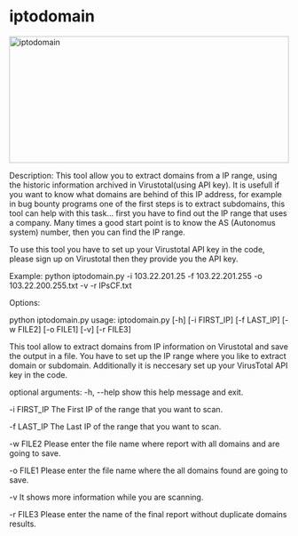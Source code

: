 # iptodomain
<img src="https://cloud.githubusercontent.com/assets/6917066/21866468/6590ab3a-d818-11e6-89f7-609e2d8f1171.jpg" alt="iptodomain" height="228" width="504">

Description:
This tool allow you to extract domains from a IP range, using the historic information archived in Virustotal(using API key). It is usefull if you want to know what domains are behind of this IP address, for example in bug bounty programs one of the first steps is to extract subdomains, this tool can help with this task... first you have to find out the IP range that uses a company. Many times a good start point is to know the AS (Autonomus system) number, then you can find the IP range.

To use this tool you have to set up your Virustotal API key in the code, please sign up on Virustotal then they provide you the API key.

Example:
python iptodomain.py -i 103.22.201.25  -f 103.22.201.255  -o 103.22.200.255.txt -v -r IPsCF.txt


Options:

python iptodomain.py 
usage: iptodomain.py [-h] [-i FIRST_IP] [-f LAST_IP] [-w FILE2] [-o FILE1]
                     [-v] [-r FILE3]

This tool allow to extract domains from IP information on Virustotal and save
the output in a file. You have to set up the IP range where you like to
extract domain or subdomain. Additionally it is neccesary set up your
VirusTotal API key in the code.

optional arguments:
  -h, --help   show this help message and exit.
  
  -i FIRST_IP  The First IP of the range that you want to scan.
  
  -f LAST_IP   The Last IP of the range that you want to scan.
  
  -w FILE2     Please enter the file name where report with all domains and are going to save.
               
  -o FILE1     Please enter the file name where the all domains found are going to save.
  
  -v           It shows more information while you are scanning.
  
  -r FILE3     Please enter the name of the final report without duplicate domains results.
